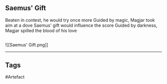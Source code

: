 ## Saemus' Gift
Beaten in contest, he would try once more
Guided by magic, Magjar took aim at a dove
Saemus' gift would influence the score
Guided by darkness, Magjar spilled the blood of his love
## 
![[Saemus' Gift.png]]

---
## Tags
#Artefact